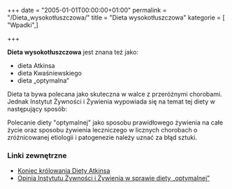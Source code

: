 +++
date = "2005-01-01T00:00:00+01:00"
permalink = "/Dieta_wysokotłuszczowa/"
title = "Dieta wysokotłuszczowa"
kategorie = [ "Wpadki",]

+++

**Dieta wysokotłuszczowa** jest znana też jako:

-   dieta Atkinsa
-   dieta Kwaśniewskiego
-   dieta „optymalna”

Dieta ta bywa polecana jako skuteczna w walce z przeróżnymi chorobami. Jednak Instytut Żywności i Żywienia wypowiada się na temat tej diety w następujący sposób:


Polecanie diety "optymalnej" jako sposobu prawidłowego żywienia na całe życie oraz sposobu żywienia leczniczego w licznych chorobach o zróżnicowanej etiologii i patogenezie należy uznać za błąd sztuki.

### Linki zewnętrzne

-   [Koniec królowania Diety Atkinsa](http://www.izz.waw.pl/wwzz/eufic_art_50.html)
-   [Opinia Instytutu Żywności i Żywienia w sprawie diety „optymalnej”](http://www.izz.waw.pl/wwzz/opinie-13.html)
